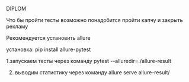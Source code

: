 DIPLOM

Что бы пройти тесты возможно понадобится пройти капчу и закрыть рекламу

Рекомендуется установить allure

установка: pip install allure-pytest

1.запускаем тесты через команду pytest --alluredir=./allure-result

2. выводим статистику через команду allure serve allure-result/

